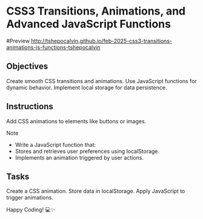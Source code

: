 # CSS3 Transitions, Animations, and Advanced JavaScript Functions

#Preview 
  http://tshepocalvin.github.io/feb-2025-css3-transitions-animations-js-functions-tshepocalvin

## Objectives

Create smooth CSS transitions and animations.
Use JavaScript functions for dynamic behavior.
Implement local storage for data persistence.

## Instructions
Add CSS animations to elements like buttons or images.

>[!NOTE]
> - Write a JavaScript function that:
> - Stores and retrieves user preferences using localStorage.
> - Implements an animation triggered by user actions.

## Tasks

Create a CSS animation.
Store data in localStorage.
Apply JavaScript to trigger animations.

Happy Coding! 💻✨
